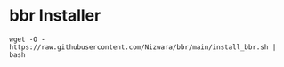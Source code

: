 # bbr Installer

```
wget -O - https://raw.githubusercontent.com/Nizwara/bbr/main/install_bbr.sh | bash
```
